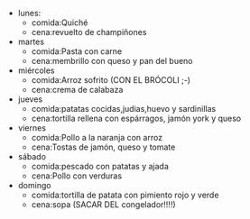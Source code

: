 - lunes:
  - comida:Quiché
  - cena:revuelto de champiñones
- martes
  - comida:Pasta con carne
  - cena:membrillo con queso y pan del bueno
- miércoles
  - comida:Arroz sofrito (CON EL BRÓCOLI ;-)
  - cena:crema de calabaza
- jueves
  - comida:patatas cocidas,judias,huevo y sardinillas
  - cena:tortilla rellena con espárragos, jamón york y queso
- viernes
  - comida:Pollo a la naranja con arroz
  - cena:Tostas de jamón, queso y tomate
- sábado
  - comida:pescado con patatas y ajada
  - cena:Pollo con verduras
- domingo
  - comida:tortilla de patata con pimiento rojo y verde
  - cena:sopa (SACAR DEL congelador!!!!)
